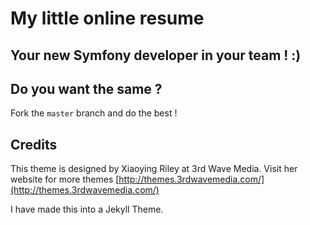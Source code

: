 # My little online resume
## Your new Symfony developer in your team ! :)

## Do you want the same ?
Fork the ``master`` branch and do the best ! 

## Credits
This theme is designed by Xiaoying Riley at 3rd Wave Media. Visit her website for more themes [http://themes.3rdwavemedia.com/](http://themes.3rdwavemedia.com/)

I have made this into a Jekyll Theme.
